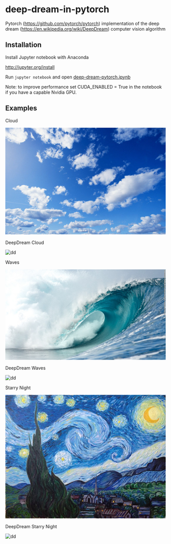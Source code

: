 # deep-dream-in-pytorch
Pytorch (https://github.com/pytorch/pytorch) implementation of the deep dream (https://en.wikipedia.org/wiki/DeepDream) computer vision algorithm

## Installation

Install Jupyter notebook with Anaconda

http://jupyter.org/install

Run `jupyter notebook` and open [deep-dream-pytorch.ipynb](deep-dream-pytorch.ipynb)

Note: to improve performance set CUDA_ENABLED = True in the notebook if you have a capable Nvidia GPU.

## Examples

Cloud

![img](source_images/cloud.jpg)

DeepDream Cloud

![dd](dreamed_images/deepdreamed_cloud.jpg)

Waves

![img](source_images/wave.jpg)

DeepDream Waves

![dd](dreamed_images/deepdreamed_wave.jpg)

Starry Night

![img](source_images/starry_night.jpg)

DeepDream Starry Night

![dd](dreamed_images/deepdreamed_starry_night.jpg)
